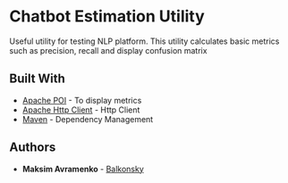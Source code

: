 # Chatbot Estimation Utility
Useful utility for testing NLP platform.
This utility calculates basic metrics such as precision, recall and display confusion matrix


## Built With
* [Apache POI](https://poi.apache.org/) - To display metrics
* [Apache Http Client](https://hc.apache.org/) - Http Client
* [Maven](https://maven.apache.org/) - Dependency Management

## Authors

* **Maksim Avramenko** - [Balkonsky](https://github.com/balkonsky/)